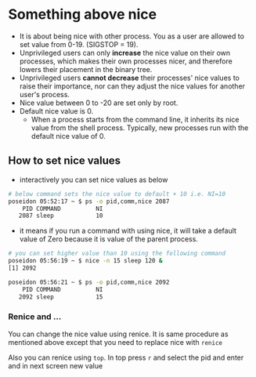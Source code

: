 # Something above nice

- It is about being nice with other process. You as a user are allowed to set value from 0-19. (SIGSTOP = 19).
- Unprivileged users can only **increase** the nice value on their own processes, which makes their own processes nicer, and therefore lowers their placement in the binary tree.
- Unprivileged users **cannot decrease** their processes' nice values to raise their importance, nor can they adjust the nice values for another user's process.
- Nice value between 0 to -20 are set only by root.
- Default nice value is 0.
  - When a process starts from the command line, it inherits its nice value from the shell process. Typically, new processes run with the default nice value of 0.

## How to set nice values

- interactively you can set nice values as below

```bash
# below command sets the nice value to default + 10 i.e. NI=10
poseidon 05:52:17 ~ $ ps -o pid,comm,nice 2087
    PID COMMAND          NI
   2087 sleep            10
```

- it means if you run a command with using nice, it will take a default value of Zero because it is value of the parent process.

```bash
# you can set higher value than 10 using the following command
poseidon 05:56:19 ~ $ nice -n 15 sleep 120 &
[1] 2092

poseidon 05:56:21 ~ $ ps -o pid,comm,nice 2092
    PID COMMAND          NI
   2092 sleep            15

```

### Renice and ...

You can change the nice value using renice. It is same procedure as mentioned above except that you need to replace nice with `renice`

Also you can renice using `top`. In top press `r` and select the pid and enter and in next screen new value




















```bash
```